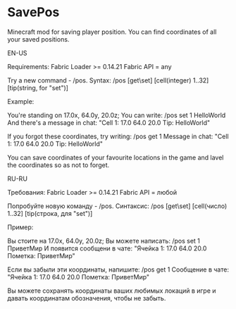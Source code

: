 # SavePos
Minecraft mod for saving player position. You can find coordinates of all your saved positions.

EN-US

Requirements:
Fabric Loader >= 0.14.21
Fabric API = any

Try a new command - /pos.
Syntax:  /pos [get\set] [cell(integer) 1..32] [tip(string, for "set")]

Example:

You're standing on 17.0x, 64.0y, 20.0z;
You can write:  /pos set 1 HelloWorld
And there's a message in chat:
"Cell 1: 17.0 64.0 20.0
  Tip: HelloWorld"
  
If you forgot these coordinates, try writing:  /pos get 1
Message in chat:
"Cell 1: 17.0 64.0 20.0
  Tip: HelloWorld"

You can save coordinates of your favourite locations in the game and lavel the coordinates so as not to forget.

RU-RU

Требования:
Fabric Loader >= 0.14.21
Fabric API = любой

Попробуйте новую команду - /pos.
Синтаксис:  /pos [get\set] [cell(число) 1..32] [tip(строка, для "set")]

Пример:

Вы стоите на 17.0x, 64.0y, 20.0z;
Вы можете написать:  /pos set 1 ПриветМир
И появится сообщени в чате:
"Ячейка 1: 17.0 64.0 20.0
  Пометка: ПриветМир"
  
Если вы забыли эти координаты, напишите:  /pos get 1
Сообщение в чате:
"Ячейка 1: 17.0 64.0 20.0
  Пометка: ПриветМир"

Вы можете сохранять координаты ваших любимых локаций в игре и давать координатам обозначения, чтобы не забыть.

